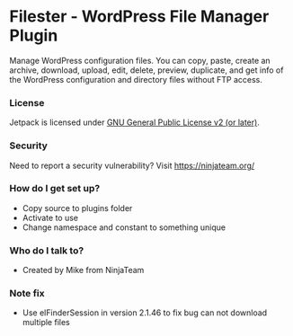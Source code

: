 # Filester - WordPress File Manager Plugin

Manage WordPress configuration files. You can copy, paste, create an archive, download, upload, edit, delete, preview, duplicate, and get info of the WordPress configuration and directory files without FTP access.

### License
Jetpack is licensed under [GNU General Public License v2 (or later)](https://wordpress.org/plugins/filester/#developers).

### Security
Need to report a security vulnerability? Visit https://ninjateam.org/

### How do I get set up?

- Copy source to plugins folder
- Activate to use
- Change namespace and constant to something unique

### Who do I talk to?

- Created by Mike from NinjaTeam

### Note fix
- Use elFinderSession in version 2.1.46 to fix bug can not download multiple files
